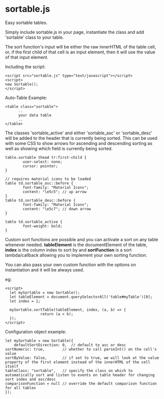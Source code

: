 # sortable.js

Easy sortable tables.

Simply include sortable.js in your page, instantiate the class and add 'sortable' class to your table.

The sort function's input will be either the raw innerHTML of the table cell, or, if the first child of that cell is an input element, then it will use the value of that input element.

Including the script:

    <script src="sortable.js" type="text/javascript"></script>
    <script>
    new Sortable();
    </script>

Auto-Table Example:

    <table class="sortable">
	      ..
	      your data table
	      ..
    </table>

The classes 'sortable_active' and either 'sortable_asc' or 'sortable_desc' will be added to the header that is currently being sorted. This can be used with some CSS to show arrows for ascending and descending sorting as well as showing which field is currently being sorted.

	table.sortable thead tr:first-child {
	        user-select: none;
	        cursor: pointer;
	}

	// requires material icons to be loaded
	table td.sortable_asc::before {
	        font-family: "Material Icons";
	        content: "\e5c5"; // up arrow
	}
	table td.sortable_desc::before {
	        font-family: "Material Icons";
	        content: "\e5c7"; // down arrow
	}

	table td.sortable_active {
	        font-weight: bold;
	}

Custom sort functions are possible and you can activate a sort on any table whenever needed. **tableElement** is the documentElement of the table, **index** is the column index to sort by and **sortFunction** is a sort lambda/callback allowing you to implement your own sorting function.

You can also pass your own custom function with the options on instantiation and it will be always used.

eg:

    <script>
      let mySortable = new Sortable();
      let tableElement = document.querySelectorAll('table#myTable')[0];
      let index = 1;
      
      mySortable.sortTable(tableElement, index, (a, b) => {
					return (a < b);
      });
    </script>

Configuration object example:

    let mySortable = new Sortable({
        defaultSortDirection: 0,  // default to asc or desc
	sortNumeric: true,        // whether to call parseInt() on the cell's value
	sortByValue: false,       // if set to true, we will look at the value property of the first element instead of the innerHTML of the cell itself
	tableClass: "sortable",   // specify the class on which to automatically sort and listen to events on table header for changing sort index and asc/desc
	comparisonFunction = null // override the default comparison function for all tables
    });

